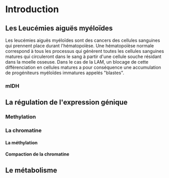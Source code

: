 # Introduction

## Les Leucémies aiguës myéloïdes

Les leucémies aiguës myéloïdes sont des cancers des cellules sanguines qui prennent place durant l'hématopoïèse. Une hématopoïèse normale correspond à tous les processus qui génèrent toutes les cellules sanguines matures qui circuleront dans le sang à partir d'une cellule souche résidant dans la moelle osseuse. Dans le cas de la LAM, un blocage de cette différenciation en cellules matures a pour conséquence une accumulation de progéniteurs myéloïdes immatures appelés "blastes".

### mIDH



## La régulation de l'expression génique



### Methylation

### La chromatine

#### La méthylation

#### Compaction de la chromatine


## Le métabolisme
